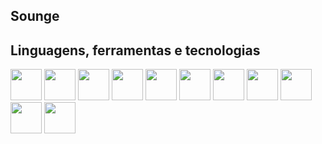## Sounge



## Linguagens, ferramentas e tecnologias
<img src="https://cdn.jsdelivr.net/gh/devicons/devicon/icons/java/java-original.svg" width="50" height="50" /> <img src="https://cdn.jsdelivr.net/gh/devicons/devicon/icons/spring/spring-original.svg" width="50" height="50" /> <img src="https://cdn.jsdelivr.net/gh/devicons/devicon/icons/postgresql/postgresql-plain.svg" width="50" height="50" /> <img src="https://cdn.jsdelivr.net/gh/devicons/devicon/icons/react/react-original.svg" width="50" height="50" /> <img src="https://cdn.jsdelivr.net/gh/devicons/devicon/icons/git/git-original.svg" width="50" height="50" /> <img src="https://cdn.jsdelivr.net/gh/devicons/devicon/icons/azure/azure-original.svg" width="50" height="50" /> <img src="https://cdn.jsdelivr.net/gh/devicons/devicon/icons/firebase/firebase-plain.svg" width="50" height="50" /> <img src="https://cdn.jsdelivr.net/gh/devicons/devicon/icons/typescript/typescript-original.svg" width="50" height="50" /> <img
src="https://cdn.jsdelivr.net/gh/devicons/devicon/icons/swift/swift-original.svg" width="50" height="50" /> <img
src="https://cdn.jsdelivr.net/gh/devicons/devicon/icons/kotlin/kotlin-original.svg" width="50" height="50" /> <img 
src="https://cdn.jsdelivr.net/gh/devicons/devicon/icons/android/android-plain.svg" width="50" height="50" />




